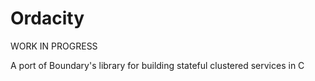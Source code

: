 Ordacity
========

WORK IN PROGRESS

A port of Boundary's library for building stateful clustered services in C

